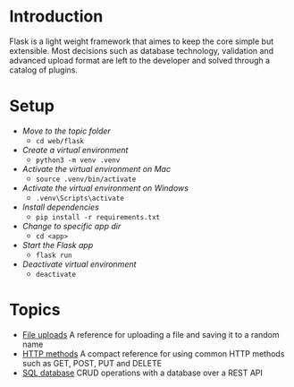 # Introduction
Flask is a light weight framework that aimes to keep the core simple but extensible. Most decisions such as database technology, validation and advanced upload format are left to the developer and solved through a catalog of plugins.

# Setup
 - *Move to the topic folder*
   - `cd web/flask`
 - *Create a virtual environment*
   - `python3 -m venv .venv`
 - *Activate the virtual environment on Mac*
   - `source .venv/bin/activate`
 - *Activate the virtual environment on Windows*
   - `.venv\Scripts\activate`
 - *Install dependencies*
   - `pip install -r requirements.txt`
 - *Change to specific app dir*
   - `cd <app>`
 - *Start the Flask app*
   - `flask run`
 - *Deactivate virtual environment*
   - `deactivate`

# Topics
 - [File uploads](/web/flask/file_uploads/app.py) A reference for uploading a file and saving it to a random name
 - [HTTP methods](/web/flask/http_methods/app.py) A compact reference for using common HTTP methods such as GET, POST, PUT and DELETE
 - [SQL database](/web/flask/sql_database/) CRUD operations with a database over a REST API